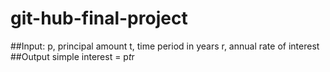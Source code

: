 # git-hub-final-project

##Input:
   p, principal amount
   t, time period in years
   r, annual rate of interest
##Output
   simple interest = p*t*r
